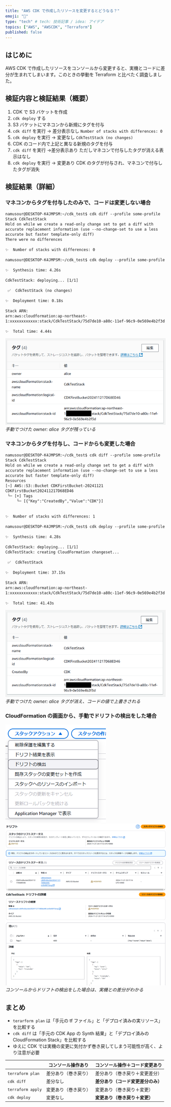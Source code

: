 ```yaml
---
title: "AWS CDK で作成したリソースを変更するとどうなる？"
emoji: "🧩"
type: "tech" # tech: 技術記事 / idea: アイデア
topics: ["AWS", "AWSCDK", "Terraform"]
published: false
---
```


## はじめに

AWS CDK で作成したリソースをコンソールから変更すると、実機とコードに差分が生まれてしまいます。このときの挙動を Terraform と比べたく調査しました。

## 検証内容と検証結果（概要）

1. CDK で S3 バケットを作成
1. `cdk deploy` する
1. S3 バケットにマネコンから新規にタグを付与
1. `cdk diff` を実行 → 差分表示なし `Number of stacks with differences: 0`
1. `cdk deploy` を実行 → 変更なし `CdkTestStack (no changes)`
1. CDK のコード内で上記と異なる新規のタグを付与
1. `cdk diff` を実行 →差分表示あり ただしマネコンで付与したタグが消える表示はなし
1. `cdk deploy` を実行 → 変更あり CDK のタグが付与され、マネコンで付与したタグが消失

## 検証結果（詳細）

### マネコンからタグを付与したのみで、コードは変更しない場合

```text
namusour@DESKTOP-K4JMPSM:~/cdk_test$ cdk diff --profile some-profile
Stack CdkTestStack
Hold on while we create a read-only change set to get a diff with accurate replacement information (use --no-change-set to use a less accurate but faster template-only diff)
There were no differences

✨  Number of stacks with differences: 0

namusour@DESKTOP-K4JMPSM:~/cdk_test$ cdk deploy --profile some-profile

✨  Synthesis time: 4.26s

CdkTestStack: deploying... [1/1]

 ✅  CdkTestStack (no changes)

✨  Deployment time: 0.18s

Stack ARN:
arn:aws:cloudformation:ap-northeast-1:xxxxxxxxxxxx:stack/CdkTestStack/75d7de10-a80c-11ef-96c9-0e569e4b2f3d

✨  Total time: 4.44s
```

![](/images/cdk-drift-20250603/before.png)
*手動でつけた owner: alice タグが残っている*

### マネコンからタグを付与し、コードからも変更した場合

```text
namusour@DESKTOP-K4JMPSM:~/cdk_test$ cdk diff --profile some-profile
Stack CdkTestStack
Hold on while we create a read-only change set to get a diff with accurate replacement information (use --no-change-set to use a less accurate but faster template-only diff)
Resources
[~] AWS::S3::Bucket CDKFirstBucket-20241121 CDKFirstBucket202411217D68ED46 
 └─ [+] Tags
     └─ [{"Key":"CreatedBy","Value":"CDK"}]


✨  Number of stacks with differences: 1

namusour@DESKTOP-K4JMPSM:~/cdk_test$ cdk deploy --profile some-profile

✨  Synthesis time: 4.28s

CdkTestStack: deploying... [1/1]
CdkTestStack: creating CloudFormation changeset...

 ✅  CdkTestStack

✨  Deployment time: 37.15s

Stack ARN:
arn:aws:cloudformation:ap-northeast-1:xxxxxxxxxxxx:stack/CdkTestStack/75d7de10-a80c-11ef-96c9-0e569e4b2f3d

✨  Total time: 41.43s
```

![](/images/cdk-drift-20250603/after.png)
*手動でつけた owner: alice タグが消え、コードの値で上書きされる*

### CloudFormation の画面から、手動でドリフトの検出をした場合

![](/images/cdk-drift-20250603/drift1.png)
![](/images/cdk-drift-20250603/drift2.png)
![](/images/cdk-drift-20250603/drift3.png)
*コンソールからドリフトの検出をした場合は、実機との差分がわかる*

## まとめ

- `terarform plan` は「手元の tf ファイル」と「デプロイ済みの実リソース」を比較する
- `cdk diff` は「手元の CDK App の Synth 結果」と「デプロイ済みの CloudFormation Stack」を比較する
- ゆえに CDK では実機の変更に気付かず巻き戻してしまう可能性が高く、より注意が必要

|                   | コンソール操作あり   | コンソール操作＋コード変更あり |
| ----------------- | -------------------- | ------------------------------ |
| `terraform plan`  | 差分あり（巻き戻り） | 差分あり（巻き戻り＋変更差分）             |
| `cdk diff`        | 差分なし             | **差分あり（コード変更差分のみ）**             |
| `terraform apply` | 変更あり（巻き戻り） | 変更あり（巻き戻り＋変更）                 |
| `cdk deploy`      | 変更なし             | **変更あり（巻き戻り＋変更）**                 |
